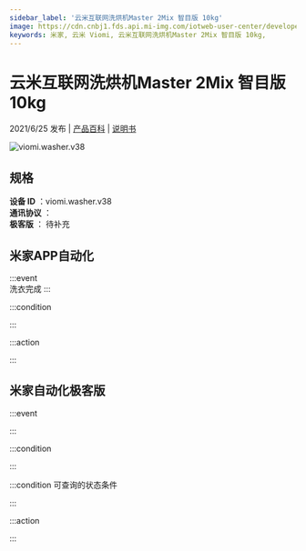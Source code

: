 ```yaml
---
sidebar_label: '云米互联网洗烘机Master 2Mix 智目版 10kg'
image: https://cdn.cnbj1.fds.api.mi-img.com/iotweb-user-center/developer_1679047842668iXzGRioP.png?GalaxyAccessKeyId=AKVGLQWBOVIRQ3XLEW&Expires=9223372036854775807&Signature=GcjktyurrM/8c2TgYqoofrAvLRk=
keywords: 米家, 云米 Viomi, 云米互联网洗烘机Master 2Mix 智目版 10kg, 
---
```

# 云米互联网洗烘机Master 2Mix 智目版 10kg

2021/6/25 发布 | [产品百科](https://home.mi.com/webapp/content/baike/product/index.html?model=viomi.washer.v38/) | [说明书](https://home.mi.com/views/introduction.html?model=viomi.washer.v38&region=cn)

![viomi.washer.v38](https://cdn.cnbj1.fds.api.mi-img.com/iotweb-user-center/developer_1679047842668iXzGRioP.png?GalaxyAccessKeyId=AKVGLQWBOVIRQ3XLEW&Expires=9223372036854775807&Signature=GcjktyurrM/8c2TgYqoofrAvLRk=)

## 规格  
> 
**设备 ID** ：viomi.washer.v38  
**通讯协议** ：  
**极客版**  ： 待补充 


## 米家APP自动化  

:::event  
洗衣完成
:::

:::condition  

:::

:::action   

:::

## 米家自动化极客版  

:::event  

:::

:::condition  

:::

:::condition 可查询的状态条件  

:::

:::action  

:::

        

